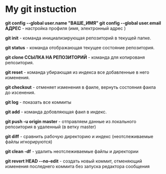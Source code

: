 # My git instuction

**git config --global user.name "ВАШЕ_ИМЯ"
git config --global user.email АДРЕС** - настройка профиля (имя, электронный адрес )

**git init** - команда инициализирующая репозиторий в текущей папке.

**git status** - команда отображающая текущее состояние репозитория.

**git clone ССЫЛКА НА РЕПОЗИТОРИЙ** - команда для копированя репозитория.

**git reset** - команда убирающая  из индекса все добавленные в него изменения.

**git checkout** - отменяет изменения в фаиле, вернуть состояния фаила до изсенения.

**git log** - показать все коммиты

**git add** - команда добовляющая фаил в индекс.

**git push -u origin master** - отправляем данные из локального репозитория в удаленный (в ветку master)

**git diff** -           сравнить рабочую директорию и индекс (неотслеживаемые файлы игнорируются)

**git clean -df** -  удалить неотслеживаемые файлы и директории

**git revert HEAD --no-edit** - создать новый коммит, отменяющий изменения последнего коммита без запуска редактора сообщения


